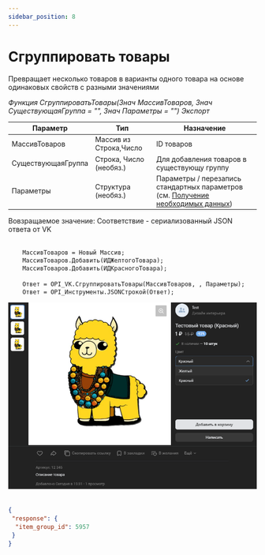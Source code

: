 ```yaml
---
sidebar_position: 8
---
```


# Сгруппировать товары
Превращает несколько товаров в варианты одного товара на основе одинаковых свойств с разными значениями

*Функция СгруппироватьТовары(Знач МассивТоваров, Знач СуществующаяГруппа = "", Знач Параметры = "") Экспорт*

  | Параметр | Тип | Назначение |
  |-|-|-|
  | МассивТоваров | Массив из Строка,Число | ID товаров |
  | СуществующаяГруппа | Строка, Число (необяз.) | Для добавления товаров в существующу группу|
  | Параметры | Структура (необяз.) | Параметры / перезапись стандартных параметров (см. [Получение необходимых данных](../)) |
  
  Вовзращаемое значение: Соответствие - сериализованный JSON ответа от VK

```bsl title="Пример кода"
	     
    МассивТоваров = Новый Массив;
    МассивТоваров.Добавить(ИДЖелтогоТовара);
    МассивТоваров.Добавить(ИДКрасногоТовара);
    
    Ответ = OPI_VK.СгруппироватьТовары(МассивТоваров, , Параметры);
    Ответ = OPI_Инструменты.JSONСтрокой(Ответ);

```

![Результат](img/3.png)

```json title="Результат"

{
 "response": {
  "item_group_id": 5957
 }
}

```
